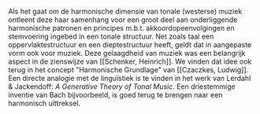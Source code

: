 Als het gaat om de harmonische dimensie van tonale (westerse) muziek ontleent deze haar  samenhang voor een groot deel aan onderliggende harmonische patronen en principes m.b.t. akkoordopeenvolgingen en stemvoering ingebed in een tonale structuur. 
Net zoals taal een oppervlaktestructuur en een dieptestructuur heeft, geldt dat in aangepaste vorm ook voor muziek. 
Deze gelaagdheid van muziek was een belangrijk aspect in de zienswijze van [[Schenker, Heinrich]].
We vinden dat idee ook terug in het concept "Harmonische Grundlage" van [[Czaczkes, Ludwig]]. Een directe analogie met de linguïstiek is te vinden in het werk van Lerdahl & Jackendoff: *A Generative Theory of Tonal Music*.
Een driestemmige inventie van Bach bijvoorbeeld, is goed terug te brengen naar een harmonisch uittreksel. 
